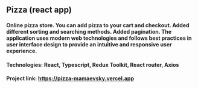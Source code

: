 ## Pizza (react app)

#### Online pizza store. You can add pizza to your cart and checkout. Added different sorting and searching methods. Added pagination. The application uses modern web technologies and follows best practices in user interface design to provide an intuitive and responsive user experience.

#### Technologies: React, Typescript, Redux Toolkit, React router, Axios

#### Project link: https://pizza-mamaevsky.vercel.app
